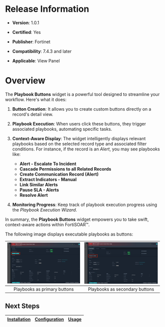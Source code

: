# Release Information

- **Version**: 1.0.1

- **Certified**: Yes

- **Publisher**: Fortinet  

- **Compatibility**: 7.4.3 and later

- **Applicable**: View Panel

# Overview

The **Playbook Buttons** widget is a powerful tool designed to streamline your workflow. Here's what it does:

1. **Button Creation**: It allows you to create custom buttons directly on a record's detail view.
2. **Playbook Execution**: When users click these buttons, they trigger associated playbooks, automating specific tasks.
3. **Context-Aware Display**: The widget intelligently displays relevant playbooks based on the selected record type and associated filter conditions. For instance, if the record is an *Alert*, you may see playbooks like:

    - **Alert - Escalate To Incident**
    - **Cascade Permissions to all Related Records**
    - **Create Communication Record (Alert)**
    - **Extract Indicators - Manual**
    - **Link Similar Alerts**
    - **Pause SLA - Alerts**
    - **Resolve Alert**

4. **Monitoring Progress**: Keep track of playbook execution progress using the *Playbook Execution Wizard*.

In summary, the **Playbook Buttons** widget empowers you to take swift, context-aware actions within FortiSOAR&trade;.

The following image displays executable playbooks as buttons:

|![Widget to display playbook execution](./docs/res/playbook-action-btn-primary.png)|![Widget to display playbook execution](./docs/res/playbook-action-btn-secondary.png)|
|:--:|:--:|
|Playbooks as primary buttons|Playbooks as secondary buttons|

## Next Steps

| [Installation](./docs/setup.md#installation) | [Configuration](./docs/setup.md#configuration) | [Usage](./docs/usage.md) |
|----------------------------------------------|------------------------------------------------|--------------------------|
